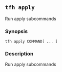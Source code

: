 ## `tfh apply`

Run apply subcommands

### Synopsis

    tfh apply COMMAND[ ... ]

### Description

Run apply subcommands

